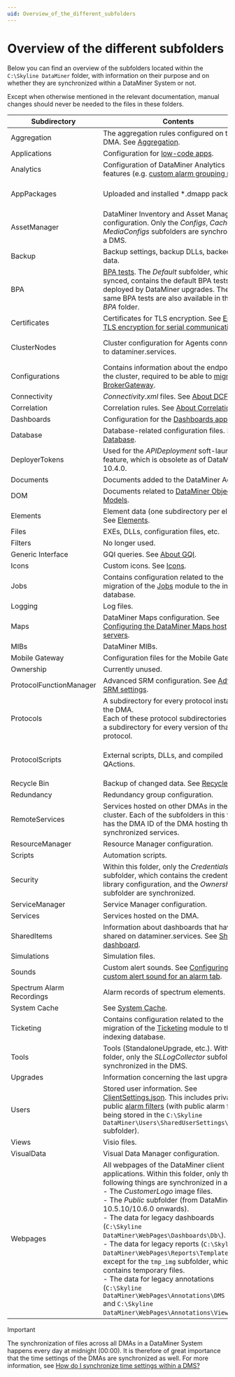 ```yaml
---
uid: Overview_of_the_different_subfolders
---
```


# Overview of the different subfolders

Below you can find an overview of the subfolders located within the `C:\Skyline DataMiner` folder, with information on their purpose and on whether they are synchronized within a DataMiner System or not.

Except when otherwise mentioned in the relevant documentation, manual changes should never be needed to the files in these folders.

| Subdirectory | Contents | Synchronized? |
|--|--|--|
| Aggregation | The aggregation rules configured on the DMA. See [Aggregation](xref:Aggregation). | Yes |
| Applications | Configuration for [low-code apps](xref:Application_framework). | Yes |
| Analytics | Configuration of DataMiner Analytics features (e.g. [custom alarm grouping rules](xref:Customizing_alarm_grouping_rules)). | Yes |
| AppPackages | Uploaded and installed *.dmapp packages. | Partially (only *Installed* subfolder) |
| AssetManager | DataMiner Inventory and Asset Management configuration. Only the *Configs*, *Cache*, and *MediaConfigs* subfolders are synchronized in a DMS. | Partially |
| Backup | Backup settings, backup DLLs, backed-up data. | Partially |
| BPA | [BPA tests](xref:Running_BPA_tests). The *Default* subfolder, which is not synced, contains the default BPA tests deployed by DataMiner upgrades. These same BPA tests are also available in the main *BPA* folder. | Partially (all except *Default* subfolder) |
| Certificates | Certificates for TLS encryption. See [Enabling TLS encryption for serial communication](xref:Enabling_TLS_encryption). | No |
| ClusterNodes | Cluster configuration for Agents connected to dataminer.services. | Partially (only *Configuration* subfolder) |
| Configurations | Contains information about the endpoints in the cluster, required to be able to [migrate to BrokerGateway](xref:BrokerGateway_Migration). | No |
| Connectivity | *Connectivity.xml* files. See [About DCF](xref:About_the_DataMiner_Connectivity_Framework). | Yes |
| Correlation | Correlation rules. See [About Correlation](xref:About_DMS_Correlation). | Yes |
| Dashboards | Configuration for the [Dashboards app](xref:newR_D). | Yes |
| Database | Database-related configuration files. See [Database](xref:Database). | Partially |
| DeployerTokens | Used for the *APIDeployment* soft-launch feature, which is obsolete as of DataMiner 10.4.0. | Yes |
| Documents | Documents added to the DataMiner Agent. | Yes |
| DOM | Documents related to [DataMiner Object Models](xref:DOM). | No |
| Elements | Element data (one subdirectory per element). See [Elements](xref:Elements1#elements). | No |
| Files | EXEs, DLLs, configuration files, etc. | No |
| Filters | No longer used. | No |
| Generic Interface | GQI queries. See [About GQI](xref:About_GQI). | Yes |
| Icons | Custom icons. See [Icons](xref:Icons). | Yes |
| Jobs | Contains configuration related to the migration of the [Jobs](xref:jobs) module to the indexing database. | No |
| Logging | Log files. | No |
| Maps | DataMiner Maps configuration. See [Configuring the DataMiner Maps host servers](xref:Configuring_the_DataMiner_Maps_host_servers). | Yes |
| MIBs | DataMiner MIBs. | No |
| Mobile Gateway | Configuration files for the Mobile Gateway. | No |
| Ownership | Currently unused. | No |
| ProtocolFunctionManager | Advanced SRM configuration. See [Advanced SRM settings](xref:Function_resource_settings). | Yes |
| Protocols | A subdirectory for every protocol installed on the DMA.<br> Each of these protocol subdirectories contain a subdirectory for every version of that protocol. | Yes |
| ProtocolScripts | External scripts, DLLs, and compiled QActions. | Partially (all except `*.QAction.*.dll` files) |
| Recycle Bin | Backup of changed data. See [Recycle bin](xref:Recycle_bin). | No |
| Redundancy | Redundancy group configuration. | No |
| RemoteServices | Services hosted on other DMAs in the cluster. Each of the subfolders in this folder has the DMA ID of the DMA hosting the synchronized services. | Yes |
| ResourceManager | Resource Manager configuration. | No |
| Scripts | Automation scripts. | Yes |
| Security | Within this folder, only the *Credentials* subfolder, which contains the credentials library configuration, and the *Ownership* subfolder are synchronized. | Partially |
| ServiceManager | Service Manager configuration. | No |
| Services | Services hosted on the DMA. | See note below. |
| SharedItems | Information about dashboards that have been shared on dataminer.services. See [Sharing a dashboard](xref:Sharing_a_dashboard). | Yes |
| Simulations | Simulation files. | No |
| Sounds | Custom alert sounds. See [Configuring a custom alert sound for an alarm tab](xref:ConfiguringACustomAlertSoundForAnAlarmTab). | Yes |
| Spectrum Alarm Recordings | Alarm records of spectrum elements. | No |
| System Cache | See [System Cache](xref:System_Cache). | No |
| Ticketing | Contains configuration related to the migration of the [Ticketing](xref:ticketing) module to the indexing database. | No |
| Tools | Tools (StandaloneUpgrade, etc.). Within this folder, only the *SLLogCollector* subfolder is synchronized in the DMS. | Partially |
| Upgrades | Information concerning the last upgrade. | No |
| Users | Stored user information. See [ClientSettings.json](xref:ClientSettings_json#clientsettingsjson). This includes private and public [alarm filters](xref:Alarm_filters) (with public alarm filters being stored in the `C:\Skyline DataMiner\Users\SharedUserSettings\Filters` subfolder). | Yes |
| Views | Visio files. | Yes |
| VisualData | Visual Data Manager configuration. | No |
| Webpages | All webpages of the DataMiner client applications. Within this folder, only the following things are synchronized in a DMS:<br>- The *CustomerLogo* image files.<br>- The *Public* subfolder (from DataMiner 10.5.10/10.6.0 onwards<!-- RN 43458 -->).<br>- The data for legacy dashboards (`C:\Skyline DataMiner\WebPages\Dashboards\Db\`).<br>- The data for legacy reports (`C:\Skyline DataMiner\WebPages\Reports\Templates\`), except for the `tmp_img` subfolder, which contains temporary files.<br>- The data for legacy annotations (`C:\Skyline DataMiner\WebPages\Annotations\DMS Images\` and `C:\Skyline DataMiner\WebPages\Annotations\Views\`). | Partially |

> [!IMPORTANT]
> The synchronization of files across all DMAs in a DataMiner System happens every day at midnight (00:00). It is therefore of great importance that the time settings of the DMAs are synchronized as well. For more information, see [How do I synchronize time settings within a DMS?](xref:General_configuration#how-do-i-synchronize-time-settings-within-a-dms)
